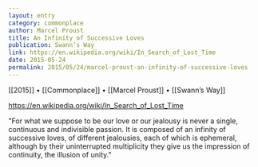 ```yaml
---
layout: entry
category: commonplace
author: Marcel Proust
title: An Infinity of Successive Loves
publication: Swann’s Way
link: https://en.wikipedia.org/wiki/In_Search_of_Lost_Time
date: 2015-05-24
permalink: 2015/05/24/marcel-proust-an-infinity-of-successive-loves
---
```


[[2015]] • [[Commonplace]] • [[Marcel Proust]] • [[Swann’s Way]] 

https://en.wikipedia.org/wiki/In_Search_of_Lost_Time

"For what we suppose to be our love or our jealousy is never a single, continuous and indivisible passion. It is composed of an infinity of successive loves, of different jealousies, each of which is ephemeral, although by their uninterrupted multiplicity they give us the impression of continuity, the illusion of unity."

